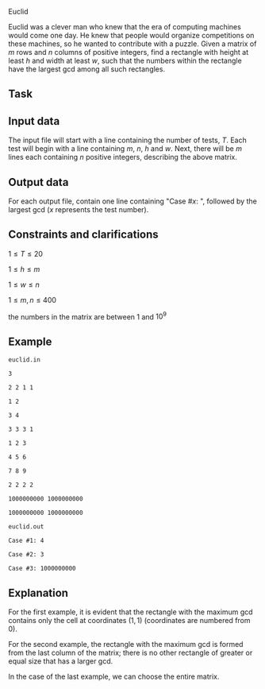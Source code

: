 Euclid

Euclid was a clever man who knew that the era of computing machines would come one day. He knew that people would organize competitions on these machines, so he wanted to contribute with a puzzle. Given a matrix of $m$ rows and $n$ columns of positive integers, find a rectangle with height at least $h$ and width at least $w$, such that the numbers within the rectangle have the largest gcd among all such rectangles.

## Task

## Input data

The input file will start with a line containing the number of tests, $T$. Each test will begin with a line containing $m$, $n$, $h$ and $w$. Next, there will be $m$ lines each containing $n$ positive integers, describing the above matrix.

## Output data

For each output file, contain one line containing "Case #$x$: ", followed by the largest gcd ($x$ represents the test number).

## Constraints and clarifications

$1 \leq T \leq 20$

$1 \leq h \leq m$

$1 \leq w \leq n$

$1 \leq m,n \leq 400$

the numbers in the matrix are between $1$ and $10^9$

## Example

`euclid.in`

`3`

`2 2 1 1`

`1 2`

`3 4`

`3 3 3 1`

`1 2 3`

`4 5 6`

`7 8 9`

`2 2 2 2`

`1000000000 1000000000`

`1000000000 1000000000`

`euclid.out`

`Case #1: 4`

`Case #2: 3`

`Case #3: 1000000000`

## Explanation

For the first example, it is evident that the rectangle with the maximum gcd contains only the cell at coordinates $(1, 1)$ (coordinates are numbered from $0$).

For the second example, the rectangle with the maximum gcd is formed from the last column of the matrix; there is no other rectangle of greater or equal size that has a larger gcd.

In the case of the last example, we can choose the entire matrix.